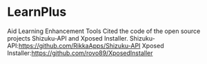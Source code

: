 # LearnPlus
Aid Learning Enhancement Tools
Cited the code of the open source projects Shizuku-API and Xposed Installer.
Shizuku-API:https://github.com/RikkaApps/Shizuku-API
Xposed Installer:https://github.com/rovo89/XposedInstaller
